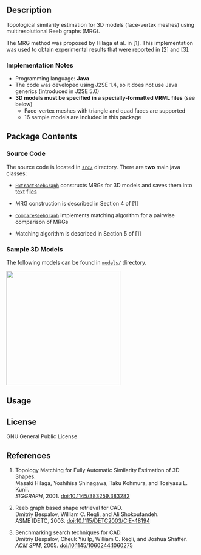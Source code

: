 Description
---------------------

Topological similarity estimation for 3D models (face-vertex meshes) using multiresolutional Reeb graphs (MRG).

The MRG method was proposed by Hilaga et al. in [1]. 
This implementation was used to obtain experimental results that were reported in [2] and [3]. 

### Implementation Notes

 - Programming language: **Java**
 - The code was developed using J2SE 1.4, so it does not use Java generics (introduced in J2SE 5.0)
 - **3D models must be specified in a specially-formatted VRML files** (see below)
   - Face-vertex meshes with triangle and quad faces are supported
   - 16 sample models are included in this package

Package Contents
---------------------

### Source Code

The source code is located in [`src/`](src/) directory. 
There are **two** main java classes:

* [`ExtractReebGraph`](src/ExtractReebGraph.java) constructs MRGs for 3D models and saves them into text files
 - MRG construction is described in Section 4 of [1]
* [`CompareReebGraph`](src/CompareReebGraph.java) implements matching algorithm for a pairwise comparison of MRGs
 - Matching algorithm is described in Section 5 of [1]

### Sample 3D Models 

The following models can be found in [`models/`](models/) directory.

<img  width="300px" target="_blank" src="https://raw.github.com/dbespalov/reeb_graph/master/figs/sample_models.png" href="https://raw.github.com/dbespalov/reeb_graph/master/figs/sample_models.png"  />

Usage
---------------------

License
---------------------
GNU General Public License


References
---------------------

1. Topology Matching for Fully Automatic Similarity Estimation of 3D Shapes.  
   Masaki Hilaga, Yoshihisa Shinagawa, Taku Kohmura, and Tosiyasu L. Kunii.  
   *SIGGRAPH*, 2001. [doi:10.1145/383259.383282](http://dx.doi.org/10.1145/383259.383282)                                                             

2. Reeb graph based shape retrieval for CAD.  
   Dmitriy Bespalov, William C. Regli, and Ali Shokoufandeh.  
   ASME IDETC, 2003. [doi:10.1115/DETC2003/CIE-48194](http://dx.doi.org/10.1115/DETC2003/CIE-48194)

3. Benchmarking search techniques for CAD.  
   Dmitriy Bespalov, Cheuk Yiu Ip, William C. Regli, and Joshua Shaffer.  
   *ACM SPM*, 2005. [doi:10.1145/1060244.1060275](http://dx.doi.org/10.1145/1060244.1060275)
